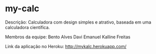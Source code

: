 # my-calc
Descrição: Calculadora com design simples e atrativo, baseada em uma calculadora científica.

Membros da equipe: Bento Alves
                   Davi Emanuel
                   Kalline Freitas

Link da aplicação no Heroku: http://mykalc.herokuapp.com/
                   
